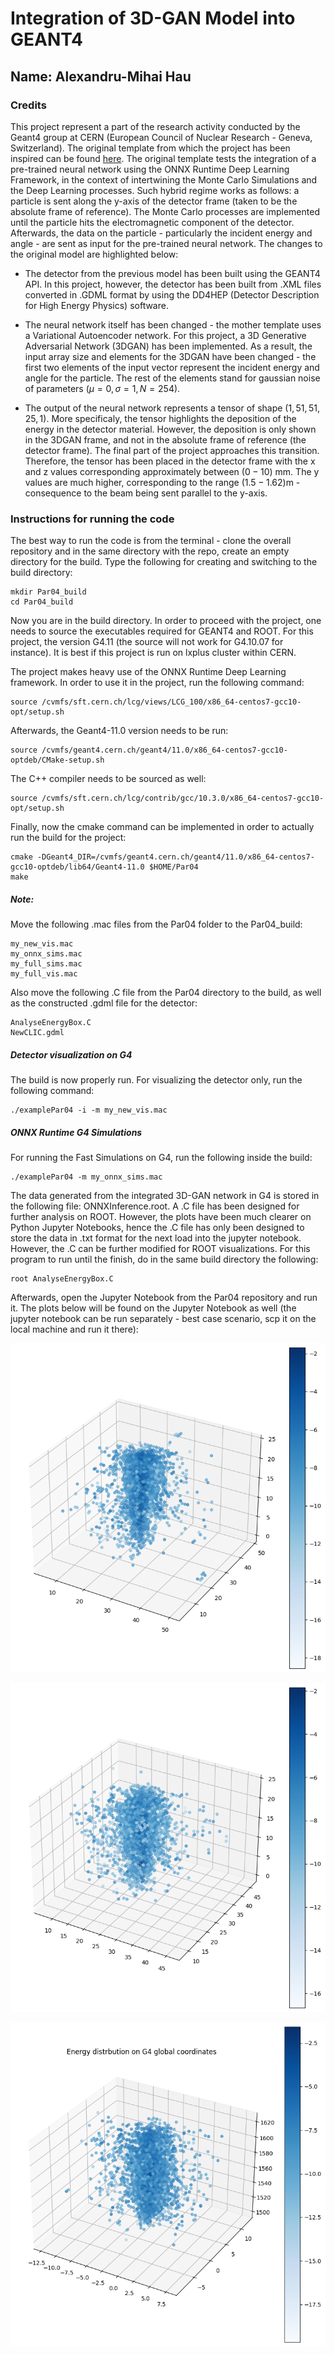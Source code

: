 # Integration of 3D-GAN Model into GEANT4

## Name: Alexandru-Mihai Hau

### Credits

This project represent a part of the research activity conducted by the Geant4 group at CERN (European Council of Nuclear Research - Geneva, Switzerland). The original template from which the project has been inspired can be found [here]. The original template tests the integration of a pre-trained neural network using the ONNX Runtime Deep Learning Framework, in the context of intertwining the Monte Carlo Simulations and the Deep Learning processes. Such hybrid regime works as follows: a particle is sent along the y-axis of the detector frame (taken to be the absolute frame of reference). The Monte Carlo processes are implemented until the particle hits the electromagnetic component of the detector. Afterwards, the data on the particle - particularly the incident energy and angle - are sent as input for the pre-trained neural network. The changes to the original model are highlighted below:

* The detector from the previous model has been built using the GEANT4 API. In this project, however, the detector has been built from .XML files converted in .GDML format by using the DD4HEP (Detector Description for High Energy Physics) software.

* The neural network itself has been changed - the mother template uses a Variational Autoencoder network. For this project, a 3D Generative Adversarial Network (3DGAN) has been implemented. As a result, the input array size and elements for the 3DGAN have been changed - the first two elements of the input vector represent the incident energy and angle for the particle. The rest of the elements stand for gaussian noise of parameters $(\mu = 0, \sigma = 1, N = 254)$.

* The output of the neural network represents a tensor of shape $(1, 51, 51, 25, 1)$. More specificaly, the tensor highlights the deposition of the energy in the detector material. However, the deposition is only shown in the 3DGAN frame, and not in the absolute frame of reference (the detector frame). The final part of the project approaches this transition. Therefore, the tensor has been placed in the detector frame with the x and z values corresponding approximately between $(0 - 10)$ mm. The y values are much higher, corresponding to the range $(1.5 - 1.62)$m - consequence to the beam being sent parallel to the y-axis.

### Instructions for running the code

The best way to run the code is from the terminal - clone the overall repository and in the same directory with the repo, create an empty directory for the build. Type the following for creating and switching to the build directory:

```
mkdir Par04_build
cd Par04_build
```
Now you are in the build directory. In order to proceed with the project, one needs to source the executables required for GEANT4 and ROOT. For this project, the version G4.11 (the source will not work for G4.10.07 for instance). It is best if this project is run on lxplus cluster within CERN.

The project makes heavy use of the ONNX Runtime Deep Learning framework. In order to use it in the project, run the following command:

```
source /cvmfs/sft.cern.ch/lcg/views/LCG_100/x86_64-centos7-gcc10-opt/setup.sh
```

Afterwards, the Geant4-11.0 version needs to be run:
```
source /cvmfs/geant4.cern.ch/geant4/11.0/x86_64-centos7-gcc10-optdeb/CMake-setup.sh
```
The C++ compiler needs to be sourced as well:

```
source /cvmfs/sft.cern.ch/lcg/contrib/gcc/10.3.0/x86_64-centos7-gcc10-opt/setup.sh
```

Finally, now the cmake command can be implemented in order to actually run the build for the project:

```
cmake -DGeant4_DIR=/cvmfs/geant4.cern.ch/geant4/11.0/x86_64-centos7-gcc10-optdeb/lib64/Geant4-11.0 $HOME/Par04
make
```

##### Note: 

Move the following .mac files from the Par04 folder to the Par04_build: 
```
my_new_vis.mac
my_onnx_sims.mac
my_full_sims.mac
my_full_vis.mac
```

Also move the following .C file from the Par04 directory to the build, as well as the constructed .gdml file for the detector:
```
AnalyseEnergyBox.C
NewCLIC.gdml
```

##### Detector visualization on G4

The build is now properly run. For visualizing the detector only, run the following command:
```
./examplePar04 -i -m my_new_vis.mac
```

##### ONNX Runtime G4 Simulations

For running the Fast Simulations on G4, run the following inside the build:
```
./examplePar04 -m my_onnx_sims.mac
```

The data generated from the integrated 3D-GAN network in G4 is stored in the following file: ONNXInference.root. A .C file has been designed for further analysis on ROOT. However, the plots have been much clearer on Python Jupyter Notebooks, hence the .C file has only been designed to store the data in .txt format for the next load into the jupyter notebook. However, the .C can be further modified for ROOT visualizations. For this program to run until the finish, do in the same build directory the following:

```
root AnalyseEnergyBox.C
```

Afterwards, open the Jupyter Notebook from the Par04 repository and run it. The plots below will be found on the Jupyter Notebook as well (the jupyter notebook can be run separately - best case scenario, scp it on the local machine and run it there):

![ScreenShot](300GeV.png)

![ScreenShot](300GeV_G4_ONNX.png)

![ScreenShot](G4_global_coords.png)

[here]: https://gitlab.cern.ch/geant4/geant4/-/tree/master/examples/extended/parameterisations/Par04
